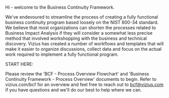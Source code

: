 Hi - welcome to the Business Continuity Framework.

We've endevoured to streamline the process of creating a fully functional business continuity program based loosely on the NIST 800-34 standard. We believe that most organizations can shorten the processes related to Business Impact Analysis if they will consider a somewhat less precise method that involved workshopping with the business and technical discovery.
Vizius has created a number of workflows and templates that will make it easier to organize discussions, collect data and focus on the actual work required to implement a fully functional program.

START HERE:

Please review the 'BCF - Process Overview Flowchart' and 'Business Continuity Framework - Process Overview' documents to begin.
Refer to vizius.com/bcf for an overview and feel free to reach out to bcf@vizius.com if you have questions and we'll do our best to help where we can.

